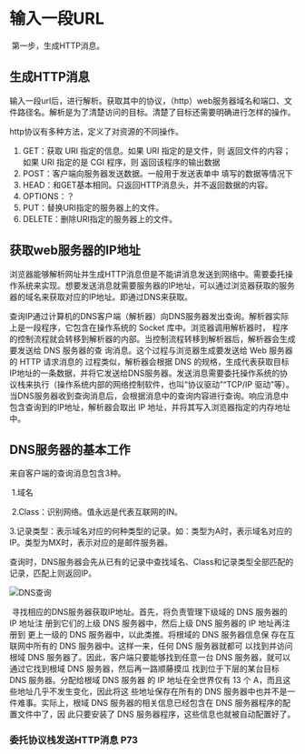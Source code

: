 # 输入一段URL

​	第一步，生成HTTP消息。

## 生成HTTP消息

​	输入一段url后，进行解析。获取其中的协议，（http）web服务器域名和端口、文件路径名。解析是为了清楚访问的目标。清楚了目标还需要明确进行怎样的操作。

http协议有多种方法，定义了对资源的不同操作。

1. GET：获取 URI 指定的信息。如果 URI 指定的是文件，则 返回文件的内容；如果 URI 指定的是 CGI 程序，则 返回该程序的输出数据
2. POST：客户端向服务器发送数据。一般用于发送表单中 填写的数据等情况下
3. HEAD：和GET基本相同。只返回HTTP消息头，并不返回数据的内容。
4. OPTIONS：？
5. PUT：替换URI指定的服务器上的文件。
6. DELETE：删除URI指定的服务器上的文件。

## 获取web服务器的IP地址

​	浏览器能够解析网址并生成HTTP消息但是不能讲消息发送到网络中。需要委托操作系统来实现。想要发送消息就需要服务器的IP地址，可以通过浏览器获取的服务器的域名来获取对应的IP地址。即通过DNS来获取。

​	查询IP通过计算机的DNS客户端（解析器）向DNS服务器发出查询。解析器实际上是一段程序，它包含在操作系统的 Socket 库中。浏览器调用解析器时， 程序的控制流程就会转移到解析器的内部。当控制流程转移到解析器后，解析器会生成要发送给 DNS 服务器的查 询消息。这个过程与浏览器生成要发送给 Web 服务器的 HTTP 请求消息的 过程类似，解析器会根据 DNS 的规格，生成代表获取目标IP地址的一条数据，并将它发送给DNS服务器。发送消息需要委托操作系统的协议栈来执行（操作系统内部的网络控制软件，也叫“协议驱动”“TCP/IP 驱动”等）。当DNS服务器收到查询消息后，会根据消息中的查询内容进行查询。响应消息中包含查询到的IP地址，解析器会取出 IP 地址，并将其写入浏览器指定的内存地址中。

## DNS服务器的基本工作

来自客户端的查询消息包含3种。

​	1.域名

​	2.Class：识别网络。值永远是代表互联网的IN。

​	3.记录类型：表示域名对应的何种类型的记录。如：类型为A时，表示域名对应的IP。类型为MX时，表示对应的是邮件服务器。

查询时，DNS服务器会先从已有的记录中查找域名、Class和记录类型全部匹配的记录，匹配上则返回IP。

![DNS查询](https://daytime-1303889004.cos.ap-nanjing.myqcloud.com/001.png)

​	寻找相应的DNS服务器获取IP地址。首先，将负责管理下级域的 DNS 服务器的 IP 地址注 册到它们的上级 DNS 服务器中，然后上级 DNS 服务器的 IP 地址再注册到 更上一级的 DNS 服务器中，以此类推。将根域的 DNS 服务器信息保 存在互联网中所有的 DNS 服务器中。这样一来，任何 DNS 服务器就都可 以找到并访问根域 DNS 服务器了。因此，客户端只要能够找到任意一台 DNS 服务器，就可以通过它找到根域 DNS 服务器，然后再一路顺藤摸瓜 找到位于下层的某台目标 DNS 服务器。分配给根域 DNS 服务器 的 IP 地址在全世界仅有 13 个 A，而且这些地址几乎不发生变化，因此将这 些地址保存在所有的 DNS 服务器中也并不是一件难事。实际上，根域 DNS 服务器的相关信息已经包含在 DNS 服务器程序的配置文件中了，因 此只要安装了 DNS 服务器程序，这些信息也就被自动配置好了。

### 委托协议栈发送HTTP消息 P73

